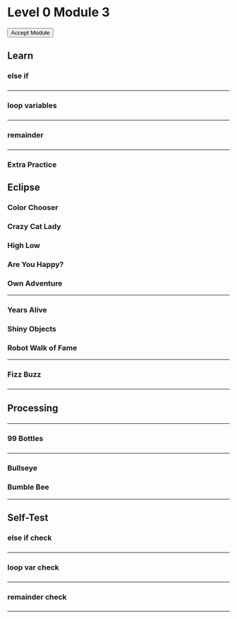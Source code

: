 

# Level 0 Module 3

<form action="https://classroom.github.com/a/bmdMzeFO" id="moduleButtonForm" method="get">
<button id="acceptModuleButton" type="submit">
<span>
Accept Module
</span>
</button>
</form>
<!-- <h3><a href="../Level_0_Cheat_Guide.pdf">Cheat Sheet</a></h3> -->

## Learn


### else if


###


###


###


###

<hr/>

### loop variables


###


###

<hr/>

### remainder


###

<hr/>

### Extra Practice


## Eclipse


### Color Chooser


### Crazy Cat Lady


### High Low


### Are You Happy?


### Own Adventure

<hr/>

### Years Alive


### Shiny Objects


### Robot Walk of Fame

<hr/>

### Fizz Buzz


###

<hr/>

## Processing


###


###


###


###


###

<hr/>

### 99 Bottles


###


###

<hr/>

### Bullseye


### Bumble Bee

<hr/>

###


## Self-Test


### else if check


###


###


###


###

<hr/>

### loop var check


###


###

<hr/>

### remainder check


###

<hr/>

###




